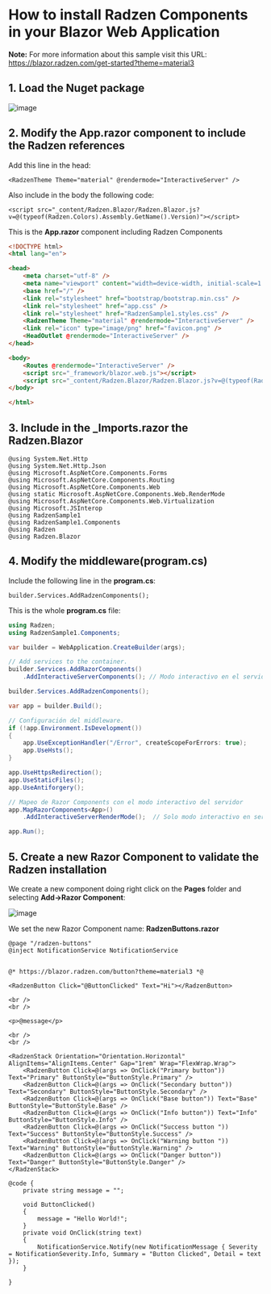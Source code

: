 # How to install Radzen Components in your Blazor Web Application

**Note:** For more information about this sample visit this URL: https://blazor.radzen.com/get-started?theme=material3

## 1. Load the Nuget package 

![image](https://github.com/user-attachments/assets/9975d157-5973-4f5f-b2e8-313d0314c458)

## 2. Modify the App.razor component to include the Radzen references

Add this line in the head:

```
<RadzenTheme Theme="material" @rendermode="InteractiveServer" />
```

Also include in the body the following code:

```
<script src="_content/Radzen.Blazor/Radzen.Blazor.js?v=@(typeof(Radzen.Colors).Assembly.GetName().Version)"></script>
```

This is the **App.razor** component including Radzen Components

```html
<!DOCTYPE html>
<html lang="en">

<head>
    <meta charset="utf-8" />
    <meta name="viewport" content="width=device-width, initial-scale=1.0" />
    <base href="/" />
    <link rel="stylesheet" href="bootstrap/bootstrap.min.css" />
    <link rel="stylesheet" href="app.css" />
    <link rel="stylesheet" href="RadzenSample1.styles.css" />
    <RadzenTheme Theme="material" @rendermode="InteractiveServer" />
    <link rel="icon" type="image/png" href="favicon.png" />
    <HeadOutlet @rendermode="InteractiveServer" />
</head>

<body>
    <Routes @rendermode="InteractiveServer" />
    <script src="_framework/blazor.web.js"></script>
    <script src="_content/Radzen.Blazor/Radzen.Blazor.js?v=@(typeof(Radzen.Colors).Assembly.GetName().Version)"></script>
</body>

</html>
```

## 3. Include in the _Imports.razor the Radzen.Blazor

```razor
@using System.Net.Http
@using System.Net.Http.Json
@using Microsoft.AspNetCore.Components.Forms
@using Microsoft.AspNetCore.Components.Routing
@using Microsoft.AspNetCore.Components.Web
@using static Microsoft.AspNetCore.Components.Web.RenderMode
@using Microsoft.AspNetCore.Components.Web.Virtualization
@using Microsoft.JSInterop
@using RadzenSample1
@using RadzenSample1.Components
@using Radzen
@using Radzen.Blazor
```

## 4. Modify the middleware(program.cs)

Include the following line in the **program.cs**:

```
builder.Services.AddRadzenComponents();
```

This is the whole **program.cs** file:

```csharp
using Radzen;
using RadzenSample1.Components;

var builder = WebApplication.CreateBuilder(args);

// Add services to the container.
builder.Services.AddRazorComponents()
    .AddInteractiveServerComponents(); // Modo interactivo en el servidor

builder.Services.AddRadzenComponents();

var app = builder.Build();

// Configuración del middleware.
if (!app.Environment.IsDevelopment())
{
    app.UseExceptionHandler("/Error", createScopeForErrors: true);
    app.UseHsts();
}

app.UseHttpsRedirection();
app.UseStaticFiles();
app.UseAntiforgery();

// Mapeo de Razor Components con el modo interactivo del servidor
app.MapRazorComponents<App>()
    .AddInteractiveServerRenderMode();  // Solo modo interactivo en servidor

app.Run();
```

## 5. Create a new Razor Component to validate the Radzen installation

We create a new component doing right click on the **Pages** folder and selecting **Add->Razor Component**:

![image](https://github.com/user-attachments/assets/37933abb-c0e6-4d84-afcc-19d531a4ff94)

We set the new Razor Component name: **RadzenButtons.razor**

```razor
@page "/radzen-buttons"
@inject NotificationService NotificationService


@* https://blazor.radzen.com/button?theme=material3 *@

<RadzenButton Click="@ButtonClicked" Text="Hi"></RadzenButton>

<br />
<br />

<p>@message</p>

<br />
<br />

<RadzenStack Orientation="Orientation.Horizontal" AlignItems="AlignItems.Center" Gap="1rem" Wrap="FlexWrap.Wrap">
    <RadzenButton Click=@(args => OnClick("Primary button")) Text="Primary" ButtonStyle="ButtonStyle.Primary" />
    <RadzenButton Click=@(args => OnClick("Secondary button")) Text="Secondary" ButtonStyle="ButtonStyle.Secondary" />
    <RadzenButton Click=@(args => OnClick("Base button")) Text="Base" ButtonStyle="ButtonStyle.Base" />
    <RadzenButton Click=@(args => OnClick("Info button")) Text="Info" ButtonStyle="ButtonStyle.Info" />
    <RadzenButton Click=@(args => OnClick("Success button ")) Text="Success" ButtonStyle="ButtonStyle.Success" />
    <RadzenButton Click=@(args => OnClick("Warning button ")) Text="Warning" ButtonStyle="ButtonStyle.Warning" />
    <RadzenButton Click=@(args => OnClick("Danger button")) Text="Danger" ButtonStyle="ButtonStyle.Danger" />
</RadzenStack>

@code {
    private string message = "";

    void ButtonClicked()
    {
        message = "Hello World!";
    }
    private void OnClick(string text)
    {
        NotificationService.Notify(new NotificationMessage { Severity = NotificationSeverity.Info, Summary = "Button Clicked", Detail = text });
    }

}
```



